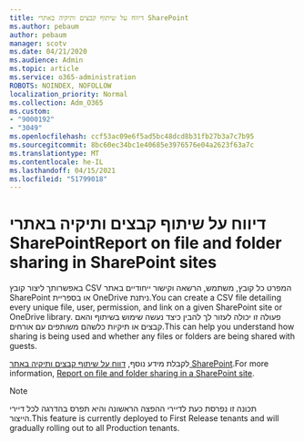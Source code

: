 ```yaml
---
title: דיווח על שיתוף קבצים ותיקיה באתרי SharePoint
ms.author: pebaum
author: pebaum
manager: scotv
ms.date: 04/21/2020
ms.audience: Admin
ms.topic: article
ms.service: o365-administration
ROBOTS: NOINDEX, NOFOLLOW
localization_priority: Normal
ms.collection: Adm_O365
ms.custom:
- "9000192"
- "3049"
ms.openlocfilehash: ccf53ac09e6f5ad5bc48dcd8b31fb27b3a7c7b95
ms.sourcegitcommit: 8bc60ec34bc1e40685e3976576e04a2623f63a7c
ms.translationtype: MT
ms.contentlocale: he-IL
ms.lasthandoff: 04/15/2021
ms.locfileid: "51799018"
---
```

# <a name="report-on-file-and-folder-sharing-in-sharepoint-sites"></a><span data-ttu-id="c8f0b-102">דיווח על שיתוף קבצים ותיקיה באתרי SharePoint</span><span class="sxs-lookup"><span data-stu-id="c8f0b-102">Report on file and folder sharing in SharePoint sites</span></span>

<span data-ttu-id="c8f0b-103">באפשרותך ליצור קובץ CSV המפרט כל קובץ, משתמש, הרשאה וקישור ייחודיים באתר SharePoint או בספריית OneDrive ניתנת.</span><span class="sxs-lookup"><span data-stu-id="c8f0b-103">You can create a CSV file detailing every unique file, user, permission, and link on a given SharePoint site or OneDrive library.</span></span> <span data-ttu-id="c8f0b-104">פעולה זו יכולה לעזור לך להבין כיצד נעשה שימוש בשיתוף והאם קבצים או תיקיות כלשהם משותפים עם אורחים.</span><span class="sxs-lookup"><span data-stu-id="c8f0b-104">This can help you understand how sharing is being used and whether any files or folders are being shared with guests.</span></span>

<span data-ttu-id="c8f0b-105">לקבלת מידע נוסף, [דווח על שיתוף קבצים ותיקיה באתר SharePoint](https://docs.microsoft.com/sharepoint/sharing-reports).</span><span class="sxs-lookup"><span data-stu-id="c8f0b-105">For more information, [Report on file and folder sharing in a SharePoint site](https://docs.microsoft.com/sharepoint/sharing-reports).</span></span>

> [!NOTE]
> <span data-ttu-id="c8f0b-106">תכונה זו נפרסת כעת לדיירי ההפצה הראשונה והיא תפרס בהדרגה לכל דיירי הייצור.</span><span class="sxs-lookup"><span data-stu-id="c8f0b-106">This feature is currently deployed to First Release tenants and will gradually rolling out to all Production tenants.</span></span>